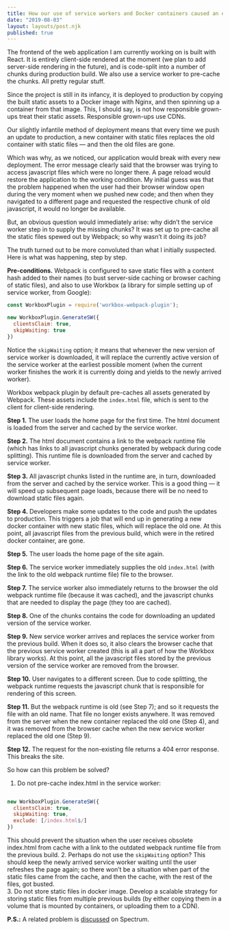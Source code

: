 ```yaml
---
title: How our use of service workers and Docker containers caused an error
date: "2019-08-03"
layout: layouts/post.njk
published: true
---
```


The frontend of the web application I am currently working on is built with React. It is entirely client-side rendered at the moment (we plan to add server-side rendering in the future), and is code-split into a number of chunks during production build. We also use a service worker to pre-cache the chunks. All pretty regular stuff.

Since the project is still in its infancy, it is deployed to production by copying the built static assets to a Docker image with Nginx, and then spinning up a container from that image. This, I should say, is not how responsible grown-ups treat their static assets. Responsible grown-ups use CDNs.

Our slightly infantile method of deployment means that every time we push an update to production, a new container with static files replaces the old container with static files — and then the old files are gone.

Which was why, as we noticed, our application would break with every new deployment. The error message clearly said that the browser was trying to access javascript files which were no longer there. A page reload would restore the application to the working condition. My initial guess was that the problem happened when the user had their browser window open during the very moment when we pushed new code; and then when they navigated to a different page and requested the respective chunk of old javascript, it would no longer be available.

But, an obvious question would immediately arise: why didn’t the service worker step in to supply the missing chunks? It was set up to pre-cache all the static files spewed out by Webpack; so why wasn’t it doing its job?

The truth turned out to be more convoluted than what I initially suspected. Here is what was happening, step by step.

**Pre-conditions.** Webpack is configured to save static files with a content hash added to their names (to bust server-side caching or browser caching of static files), and also to use Workbox (a library for simple setting up of service worker, from Google):

```javascript
const WorkboxPlugin = require('workbox-webpack-plugin');

new WorkboxPlugin.GenerateSW({
  clientsClaim: true,
  skipWaiting: true
})
```

Notice the `skipWaiting` option; it means that whenever the new version of service worker is downloaded, it will replace the currently active version of the service worker at the earliest possible moment (when the current worker finishes the work it is currently doing and yields to the newly arrived worker).

Workbox webpack plugin by default pre-caches all assets generated by Webpack. These assets include the `index.html` file, which is sent to the client for client-side rendering.

**Step 1.** The user loads the home page for the first time. The html document is loaded from the server and cached by the service worker.

**Step 2.** The html document contains a link to the webpack runtime file (which has links to all javascript chunks generated by webpack during code splitting). This runtime file is downloaded from the server and cached by service worker.

**Step 3.** All javascript chunks listed in the runtime are, in turn, downloaded from the server and cached by the service worker. This is a good thing — it will speed up subsequent page loads, because there will be no need to download static files again.

**Step 4.** Developers make some updates to the code and push the updates to production. This triggers a job that will end up in generating a new docker container with new static files, which will replace the old one. At this point, all javascript files from the previous build, which were in the retired docker container, are gone.

**Step 5.** The user loads the home page of the site again.

**Step 6.** The service worker immediately supplies the old `index.html` (with the link to the old webpack runtime file) file to the browser.

**Step 7.** The service worker also immediately returns to the browser the old webpack runtime file (because it was cached), and the javascript chunks that are needed to display the page (they too are cached).

**Step 8.** One of the chunks contains the code for downloading an updated version of the service worker.

**Step 9.** New service worker arrives and replaces the service worker from the previous build. When it does so, it also clears the browser cache that the previous service worker created (this is all a part of how the Workbox library works). At this point, all the javascript files stored by the previous version of the service worker are removed from the browser.

**Step 10.** User navigates to a different screen. Due to code splitting, the webpack runtime requests the javascript chunk that is responsible for rendering of this screen.

**Step 11.** But the webpack runtime is old (see Step 7); and so it requests the file with an old name. That file no longer exists anywhere. It was removed from the server when the new container replaced the old one (Step 4), and it was removed from the browser cache when the new service worker replaced the old one (Step 9).

**Step 12.** The request for the non-existing file returns a 404 error response. This breaks the site.

So how can this problem be solved?

1. Do not pre-cache index.html in the service worker:

```javascript

new WorkboxPlugin.GenerateSW({
  clientsClaim: true,
  skipWaiting: true,
  exclude: [/index.html$/]
})
```
This should prevent the situation when the user receives obsolete index.html from cache with a link to the outdated webpack runtime file from the previous build.
2. Perhaps do not use the `skipWaiting` option? This should keep the newly arrived service worker waiting until the user refreshes the page again; so there won’t be a situation when part of the static files came from the cache, and then the cache, with the rest of the files, got busted.  
3. Do not store static files in docker image. Develop a scalable strategy for storing static files from multiple previous builds (by either copying them in a volume that is mounted by containers, or uploading them to a CDN).

**P.S.:** A related problem is [discussed](https://spectrum.chat/react/general/how-to-handle-deployments-with-webpack-code-splitting~16dc5f85-0b4b-4eee-8693-066d82dcdc7f) on Spectrum.
